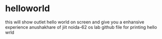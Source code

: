 # helloworld
this will show outlet hello world on screen and give you a enhansive experience
anushakhare of jiit noida-62 os lab github file for printing hello wrld
